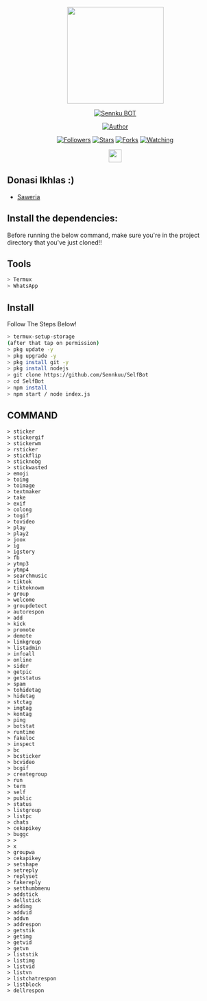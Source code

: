 <p align="center">
<img src="https://avatars.githubusercontent.com/Sennkuu" width="225" height="225"/>
</p>
<p align="center">
<a href="#"><img title="Sennku BOT" src="https://img.shields.io/badge/Sennkuu BOT-green?colorA=%23ff0000&colorB=%23017e40&style=for-the-badge"></a>
</p>
<p align="center">
<a href="https://github.com/Sennkuu"><img title="Author" src="https://img.shields.io/badge/Author-Zays-blue.svg?style=for-the-badge&logo=github"></a>
</p>
<p align="center">
<a href="https://github.com/Sennkuu/followers"><img title="Followers" src="https://img.shields.io/github/followers/Sennkuu?color=blue&style=flat-square"></a>
<a href="https://github.com/Sennkuu/megumikato2/stargazers/"><img title="Stars" src="https://img.shields.io/github/stars/Sennkuu/SelfBot?color=red&style=flat-square"></a>
<a href="https://github.com/Sennkuu/megumikato2/network/members"><img title="Forks" src="https://img.shields.io/github/forks/Sennkuu/SelfBot?color=red&style=flat-square"></a>
<a href="https://github.com/Sennkuu/megumikato2/watchers"><img title="Watching" src="https://img.shields.io/github/watchers/Sennkuu/SelfBot?label=Watchers&color=blue&style=flat-square"></a>
</p>
<p align='center'>
   <a href="https://instagram.com/calmepaa__"><img height="30" src="https://github.com/TobyG74/TobyG74/blob/main/instagram.jpg?raw=true"></a>
</P>


## Donasi Ikhlas :)
* [Saweria](https://saweria.co/Senkuu)


## Install the dependencies:
Before running the below command, make sure you're in the project directory that
you've just cloned!!

## Tools

```bash
> Termux
> WhatsApp
```

## Install
Follow The Steps Below!

```bash
> termux-setup-storage
(after that tap on permission)
> pkg update -y
> pkg upgrade -y
> pkg install git -y
> pkg install nodejs
> git clone https://github.com/Sennkuu/SelfBot
> cd SelfBot
> npm install
> npm start / node index.js
```

## COMMAND
```
> sticker
> stickergif
> stickerwm
> rsticker
> stickflip
> sticknobg
> stickwasted
> emoji
> toimg
> toimage
> textmaker 
> take 
> exif 
> colong 
> togif
> tovideo
> play 
> play2 
> joox 
> ig 
> igstory
> fb 
> ytmp3 
> ytmp4 
> searchmusic 
> tiktok 
> tiktoknowm
> group
> welcome 
> groupdetect 
> autorespon 
> add 
> kick
> promote
> demote 
> linkgroup
> listadmin
> infoall 
> online
> sider
> getpic
> getstatus
> spam
> tohidetag
> hidetag 
> stctag  
> imgtag  
> kontag 
> ping
> botstat
> runtime
> fakeloc
> inspect
> bc 
> bcsticker  
> bcvideo
> bcgif 
> creategroup 
> run
> term
> self
> public
> status
> listgroup
> listpc
> chats
> cekapikey
> buggc
> >
> x
> groupwa 
> cekapikey
> setshape 
> setreply 
> replyset
> fakereply
> setthumbmenu
> addstick
> dellstick
> addimg
> addvid
> addvn
> addrespon
> getstik
> getimg
> getvid
> getvn
> liststik
> listimg
> listvid
> listvn
> listchatrespon
> listblock
> dellrespon
```